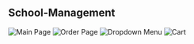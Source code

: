 ## School-Management
![Main Page](Serafeim87/School-Management/blob/master/screenshot/Screenshot%202023-10-17%20121402.png)
![Order Page](serafeim2/screenshots/Screenshot%202023-09-14%20091808.png)
![Dropdown Menu](serafeim2/screenshots/Screenshot%202023-09-14%20091905.png)
![Cart](serafeim2/screenshots/Screenshot%202023-09-14%20091930.png)
